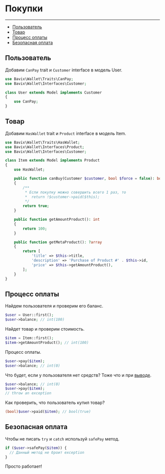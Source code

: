 # Покупки

---

- [Пользователь](#user-model)
- [Товар](#item-model)
- [Процесс оплаты](#pay)
- [Безопасная оплата](#safe-pay)

<a name="user-model"></a>
## Пользователь

Добавим `CanPay` trait и `Customer` interface в модель User.

```php
use Bavix\Wallet\Traits\CanPay;
use Bavix\Wallet\Interfaces\Customer;

class User extends Model implements Customer
{
    use CanPay;
}
```

<a name="item-model"></a>
## Товар

Добавим `HasWallet` trait и `Product` interface в модель Item.

```php
use Bavix\Wallet\Traits\HasWallet;
use Bavix\Wallet\Interfaces\Product;
use Bavix\Wallet\Interfaces\Customer;

class Item extends Model implements Product
{
    use HasWallet;

    public function canBuy(Customer $customer, bool $force = false): bool
    {
        /**
         * Если покупку можно совершить всего 1 раз, то
         *  return !$customer->paid($this);
         */
        return true; 
    }

    public function getAmountProduct(): int
    {
        return 100;
    }

    public function getMetaProduct(): ?array
    {
        return [
            'title' => $this->title, 
            'description' => 'Purchase of Product #' . $this->id, 
            'price' => $this->getAmountProduct(),
        ];
    }
}
```

<a name="pay"></a>
## Процесс оплаты

Найдем пользователя и проверим его баланс.

```php
$user = User::first();
$user->balance; // int(100)
```

Найдет товар и проверим стоимость.

```php
$item = Item::first();
$item->getAmountProduct(); // int(100)
```

Процесс оплаты.

```php
$user->pay($item);
$user->balance; // int(0)
```

Что будет, если у пользователя нет средств?
Тоже что и при [выводе](withdraw#failed).

```php
$user->balance; // int(0)
$user->pay($item);
// throw an exception
```

Как проверить, что пользователь купил товар?

```php
(bool)$user->paid($item); // bool(true)
```

<a name="safe-pay"></a>
## Безопасная оплата

Чтобы не писать `try` и `catch` используй `safePay` метод.

```php
if ($user->safePay($item)) {
  // Данный метод не броит exception
}
```

Просто работает!
